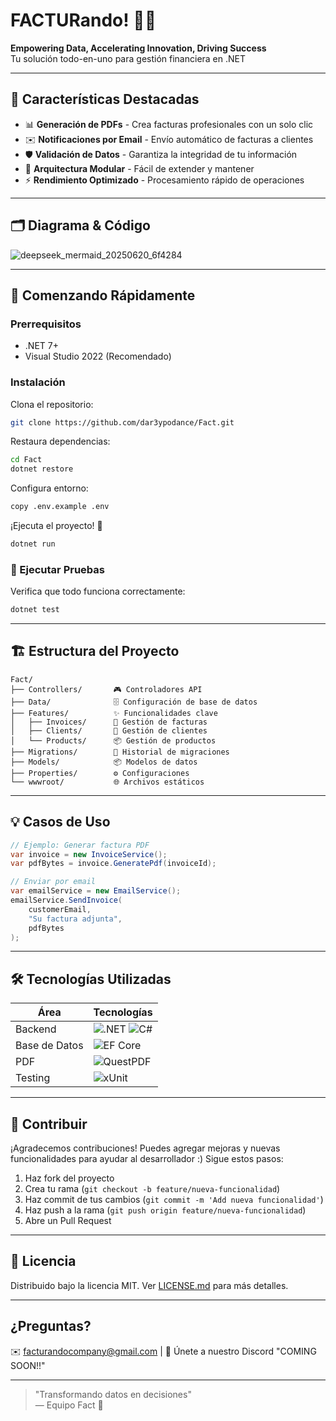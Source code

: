 # FACTURando! 💼✨

**Empowering Data, Accelerating Innovation, Driving Success**  
Tu solución todo-en-uno para gestión financiera en .NET

---

## 🌟 Características Destacadas

- 📊 **Generación de PDFs** - Crea facturas profesionales con un solo clic
- ✉️ **Notificaciones por Email** - Envío automático de facturas a clientes
- 🛡️ **Validación de Datos** - Garantiza la integridad de tu información
- 🧩 **Arquitectura Modular** - Fácil de extender y mantener
- ⚡ **Rendimiento Optimizado** - Procesamiento rápido de operaciones

---

## 🗂️ Diagrama & Código

![deepseek_mermaid_20250620_6f4284](https://github.com/user-attachments/assets/9a3d4439-0e48-475f-92e9-d0ba54552168)

---

## 🚀 Comenzando Rápidamente

### Prerrequisitos

- .NET 7+
- Visual Studio 2022 (Recomendado)

### Instalación

Clona el repositorio:

```bash
git clone https://github.com/dar3ypodance/Fact.git
```

Restaura dependencias:

```bash
cd Fact
dotnet restore
```

Configura entorno:

```bash
copy .env.example .env
```

¡Ejecuta el proyecto! 🎉

```bash
dotnet run
```

### 🧪 Ejecutar Pruebas

Verifica que todo funciona correctamente:

```bash
dotnet test
```

---

## 🏗️ Estructura del Proyecto

```
Fact/
├── Controllers/       🎮 Controladores API
├── Data/              🗄️ Configuración de base de datos
├── Features/          ✨ Funcionalidades clave
│   ├── Invoices/      📝 Gestión de facturas
│   ├── Clients/       👥 Gestión de clientes
│   └── Products/      📦 Gestión de productos
├── Migrations/        🔄 Historial de migraciones
├── Models/            📦 Modelos de datos
├── Properties/        ⚙️ Configuraciones
└── wwwroot/           🌐 Archivos estáticos
```

---

## 💡 Casos de Uso

```csharp
// Ejemplo: Generar factura PDF
var invoice = new InvoiceService();
var pdfBytes = invoice.GeneratePdf(invoiceId);

// Enviar por email
var emailService = new EmailService();
emailService.SendInvoice(
    customerEmail, 
    "Su factura adjunta", 
    pdfBytes
);
```

---

## 🛠️ Tecnologías Utilizadas

| Área         | Tecnologías                                                                                                 |
| ------------ | ---------------------------------------------------------------------------------------------------------- |
| Backend      | ![.NET](https://img.shields.io/badge/.NET-7-512BD4?logo=dotnet) ![C#](https://img.shields.io/badge/C%2523-10-239120?logo=c-sharp) |
| Base de Datos| ![EF Core](https://img.shields.io/badge/EF%2520Core-7-512BD4?logo=dotnet)                                  |
| PDF          | ![QuestPDF](https://img.shields.io/badge/QuestPDF-2023-FF6D00?logo=adobe-acrobat-reader)                   |
| Testing      | ![xUnit](https://img.shields.io/badge/xUnit-2.4-009CAB?logo=xamarin)                                       |

---

## 🤝 Contribuir

¡Agradecemos contribuciones!
Puedes agregar mejoras y nuevas funcionalidades para ayudar al desarrollador :)
Sigue estos pasos:

1. Haz fork del proyecto
2. Crea tu rama (`git checkout -b feature/nueva-funcionalidad`)
3. Haz commit de tus cambios (`git commit -m 'Add nueva funcionalidad'`)
4. Haz push a la rama (`git push origin feature/nueva-funcionalidad`)
5. Abre un Pull Request

---

## 📄 Licencia

Distribuido bajo la licencia MIT. Ver [LICENSE.md](LICENSE.md) para más detalles.

---

## ¿Preguntas?

✉️ facturandocompany@gmail.com | 💬 Únete a nuestro Discord "COMING SOON!!"

---

> "Transformando datos en decisiones"  
> — Equipo Fact 💙
